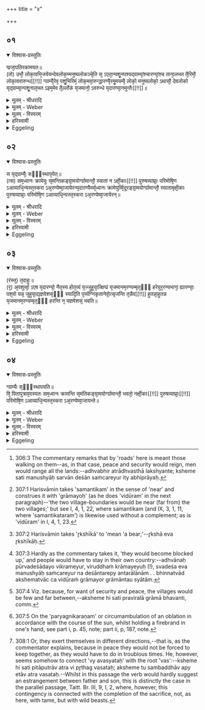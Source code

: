 +++
title = "४"

+++


## ०१


<details open><summary>विश्वास-प्रस्तुतिः</summary>

प्प्रजा᳘पतिरकामयत॥  
(तो) उभौ᳘ लोका᳘वभि᳘जयेयन्देवलोक᳘म्मनुष्यलोकञ्चे᳘ति स᳘ ऽएता᳘न्पशू᳘नपश्यद्ग्राम्यां᳘श्चारण्यां᳘श्च ताना᳘लभत तै᳘रिमौ᳘ लोका᳘ववारुन्ध[[!!]] ग्ग्राम्यै᳘रेव᳘ पशु᳘भिरिमं᳘ लोक᳘मवा᳘रुन्द्धारण्यै᳘रमु᳘मयम्वै᳘ लोको᳘ मनुष्यलोको᳘ ऽथासौ᳘ देवलोको य᳘द्ग्राम्या᳘न्पशू᳘नाल᳘भत ऽइम᳘मेव तै᳘र्ल्लोकं य᳘जमानो᳘ ऽवरुन्धे य᳘दारण्या᳘नमुन्तैः[[!!]]॥
</details>

<details><summary>मूलम् - श्रीधरादि</summary>

प्प्रजा᳘पतिरकामयत॥  
(तो) उभौ᳘ लोका᳘वभि᳘जयेयन्देवलोक᳘म्मनुष्यलोकञ्चे᳘ति स᳘ ऽएता᳘न्पशू᳘नपश्यद्ग्राम्यां᳘श्चारण्यां᳘श्च ताना᳘लभत तै᳘रिमौ᳘ लोका᳘ववारुन्ध[[!!]] ग्ग्राम्यै᳘रेव᳘ पशु᳘भिरिमं᳘ लोक᳘मवा᳘रुन्द्धारण्यै᳘रमु᳘मयम्वै᳘ लोको᳘ मनुष्यलोको᳘ ऽथासौ᳘ देवलोको य᳘द्ग्राम्या᳘न्पशू᳘नाल᳘भत ऽइम᳘मेव तै᳘र्ल्लोकं य᳘जमानो᳘ ऽवरुन्धे य᳘दारण्या᳘नमुन्तैः[[!!]]॥
</details>

<details><summary>मूलम् - Weber</summary>

प्रजा᳘पतिरकामयत॥  
उभौ᳘ लोका᳘वभि᳘जयेयं देवलोकं᳘ च मनुष्यलोकं चे᳘ति स᳘ एता᳘न्पशू᳘नपश्यद्ग्राम्यां᳘श्च ताना᳘लभत तै᳘रिमौ᳘ लोकाव᳘वारुन्द्ध ग्राम्यै᳘रेव᳘ पशु᳘भिरिमं᳘ लोकमवा᳘रुन्द्धारण्यै᳘रमु᳘मयं वै᳘ लोको᳘ मनुष्यलोको᳘ऽथासौ᳘ देवलोको य᳘द्ग्राम्या᳘न्पशू᳘नाल᳘भत इम᳘मेव तै᳘र्लोकं य᳘जमानो᳘ऽवरुन्द्धे य᳘दारण्या᳘नमुं तैः᳟॥
</details>

<details><summary>मूलम् - विस्वरम्</summary>

प्रजापतिरकामयत । उभौ लोकावभिजयेयम् । देवलोकं मनुष्यलोकं चेति । स एतान्पशूनपश्यत् । ग्राम्यांश्चारण्यांश्च । तानालभत । तैरिमौ लोकाववारुन्ध । ग्राम्यैरेव पशुभिरिमं लोकमवारुन्ध; आरण्यैरमुम् । अयं वै लोको मनुष्यलोकः । अथासौ देवलोकः । यद्ग्राम्यान्पशूनालभते । इममेव तैर्लोकं यजमानो ऽवरुन्धे । यदारण्यान् । अमुं तैः ॥ १ ॥ 
</details>

<details><summary>हरिस्वामी</summary>

**प्रजापतिरि**ति । आरण्यान्पशून्पर्यग्निकृतानेवोत्सृजंति ग्राम्यैः संस्थापयतीत्येतावदत्र विधीयते । पश्वालंभस्तु सत्रयागादेव प्राप्तो ऽनूच्यते । स यदि ग्राम्यैः पशुभिः अश्वादिभिर्यज्ञं ब्राह्मणतर्पणांतं संस्थापयेत् । आरण्यान्पर्यग्निकृतानुत्सृज्य ततः पूर्वदेशपश्चाद्देश उत्तरापथदक्षिणापथ इत्येवमादयः परस्परं संक्रामयेयुः । संचरेयुरित्यर्थः । अध्वभिरत्रार्द्धस्थलना लक्ष्यन्ते । क्षेमे सति मनुष्याः सर्वान् देशान् संचरेयुरित्यभिप्रायः । क्षेम एव सति निमत्तांत्तरे विप्रिये च वसति । समंतिकं समीपे ग्रामयोः ग्रामांतौ सीमान्तौ स्याताम् । अन्यासु हि सीमासु ग्रामस्य समीप एव सीमांतो भवति । नर्क्षा एव नर्क्षीकाः । पुरुषाश्च ते व्याघ्राश्च पुरुषव्याघ्राः । म्लेच्छा हि व्याघ्ररूपाः पुरुषा वदन्ति ते पुरुषव्याघ्राः । परिमोषिणश्चौराः । 'आव्याधिन्यः' आविध्यंत्यायुधैरित्याव्याधिन्यः चोरसेनाः । तस्करास्तत्पापं कुर्वंतीत्यतो ऽन्ये चौराः । न आजायेरन् क्षेमत्वाद्राष्ट्रस्य । यत् यदि आरण्यैः संस्थापयेत् । तत अध्वानः पूर्वदेशादयो विक्रामेयुः विरुद्धं क्रामयेयुः । स्वदेश एव मनुष्याः संचरेयुः, न देशांतरेषु अंतरालानामभिन्नत्वात् अक्षेमत्वाच्च । विदूरं ग्रामयोर्ग्रामांतौ स्याताम् । अक्षेमे हि सति प्रविरला ग्रामा भवन्ति । तेषां च सीमांता दूरे भवंति ॥ १ ॥ २ ॥ 
</details>

<details><summary>Eggeling</summary>

1. Prajāpati desired, 'Would that I might gain both worlds, the world of the gods, and the world of men.' He saw those beasts, the tame and the wild ones; he seized them, and by means of them took possession of these two worlds: by means of the tame beasts he took possession of this (terrestrial) world, and by means of the wild beasts of yonder (world); for this world is the world of men, and yonder world is the world of the gods. Thus when he seizes tame beasts he thereby takes possession of this world, and when wild beasts, he thereby (takes possession) of yonder (world).
</details>


## ०२


<details open><summary>विश्वास-प्रस्तुतिः</summary>

स य᳘द्ग्राम्यैः᳘ सᳫँ᳭स्थाप᳘येत्॥  
(त्स) सम᳘ध्वानः क्रामेयुः स᳘मन्तिकङ्ग्रा᳘मयोर्ग्ग्रामान्तौ᳘ स्यातां न ऽर्क्षी᳘काः[[!!]] पुरुषव्याघ्राः᳘ परिमोषि᳘ण ऽआव्याधि᳘न्यस्त᳘स्करा ऽअ᳘रण्येष्वा᳘जायेरन्य᳘दारण्यैर्व्व्य᳘ध्वानः क्रामेयुर्व्वि᳘दूरङ्ग्रा᳘मयोर्ग्ग्रामान्तौ᳘ स्यातामृक्षी᳘काः पुरुषव्याघ्राः᳘ परिमोषि᳘ण ऽआव्याधि᳘न्यस्त᳘स्करा ऽअ᳘रण्येष्वा᳘जायेरन्॥
</details>

<details><summary>मूलम् - श्रीधरादि</summary>

स य᳘द्ग्राम्यैः᳘ सᳫँ᳭स्थाप᳘येत्॥  
(त्स) सम᳘ध्वानः क्रामेयुः स᳘मन्तिकङ्ग्रा᳘मयोर्ग्ग्रामान्तौ᳘ स्यातां न ऽर्क्षी᳘काः[[!!]] पुरुषव्याघ्राः᳘ परिमोषि᳘ण ऽआव्याधि᳘न्यस्त᳘स्करा ऽअ᳘रण्येष्वा᳘जायेरन्य᳘दारण्यैर्व्व्य᳘ध्वानः क्रामेयुर्व्वि᳘दूरङ्ग्रा᳘मयोर्ग्ग्रामान्तौ᳘ स्यातामृक्षी᳘काः पुरुषव्याघ्राः᳘ परिमोषि᳘ण ऽआव्याधि᳘न्यस्त᳘स्करा ऽअ᳘रण्येष्वा᳘जायेरन्॥
</details>

<details><summary>मूलम् - Weber</summary>

स य᳘द्ग्राम्यैः᳘ संस्थाप᳘येत्॥  
समध्वानः क्रामेयुः स᳘मन्तिकं ग्रा᳘मयोर्ग्रामान्तौ᳘ स्यातां न᳘र्क्षी᳘काः पुरुषव्याघ्राः᳘ परिमोषि᳘ण आव्याधि᳘न्यस्त᳘स्करा अ᳘रण्येष्वा᳘जायेरन्य᳘दारण्यैर्व्य᳘ध्वानः क्रामेयुर्वि᳘दूरं ग्रा᳘मयोर्ग्रामान्तौ᳘ स्यातामृक्षी᳘काः पुरुषव्याघ्राः᳘ परिमोषि᳘ण आव्याधि᳘न्यस्त᳘स्करा अ᳘रण्येष्वा᳘जायेरन्॥
</details>

<details><summary>मूलम् - विस्वरम्</summary>

स यत् ग्राम्यैः संस्थापयेत् । समध्वानः क्रामेयुः । समंन्तिकं ग्रामयोर्ग्रामान्तौ स्याताम् । न ऽर्क्षीकाः पुरुषव्याघ्राः परिमोषिण आव्याधिन्यस्तस्करा अरण्येष्वाजायेरन् । यदारण्यैः व्यध्वानः क्रामेयुर्विदूरं ग्रामयोर्ग्रामान्तौ स्याताम् । ऋक्षीकाः पुरुपव्याघ्राः परिमोषिण आव्याधिन्यस्तस्करा अरण्येष्वाजायेरन् ॥ २ ॥ 
</details>

<details><summary>हरिस्वामी</summary>

[व्याख्यानं प्रथमे]
</details>

<details><summary>Eggeling</summary>

2. Were he to complete (the sacrifice) with tame ones, the roads would run together [^egg_776], the village-boundaries

[^egg_776]: 306:3 The commentary remarks that by 'roads' here is meant those walking on them--as, in that case, peace and security would reign, men would range all the lands:--adhvabhir atrādhvasthā lakshyante; ksheme sati manushyāḥ sarvān deśān saṁcareyur ity abhiprāyaḥ.

of two villages would be contiguous [^egg_777], and no ogres [^egg_778], man-tigers, thieves, murderers, and robbers would come to be in the forests. By (so doing) with wild (beasts) the roads would run asunder [^egg_779], the village-boundaries of two villages would be far asunder [^egg_780]; and there would come to be ogres, man-tigers, thieves, murderers, and robbers in the forests.

[^egg_777]: 307:1 Harisvāmin takes 'samantikam' in the sense of 'near' and construes it with 'grāmayoḥ' (as he does 'vidūram' in the next paragraph)--'the two village-boundaries would be near (far from) the two villages;' but see I, 4, 1, 22, where samantikam (and IX, 3, 1, 11, where 'samantikataram') is likewise used without a complement; as is 'vidūram' in I, 4, 1, 23.

[^egg_778]: 307:2 Harisvāmin takes 'r̥kshīkā' to 'mean 'a bear;'--r̥kshā eva r̥kshīkāḥ.

[^egg_779]: 307:3 Hardly as the commentary takes it, 'they would become blocked up,' and people would have to stay in their own country:--adhvānaḥ pūrvadeśādayo vikrameyur, viruddhaṁ krāmayeyuḥ (!), svadeśa eva manushyāḥ saṁcareyur na deśāntarepy antarālānām . . bhinnatvād akshematvāc ca vidūraṁ grāmayor grāmāntau syātām.

[^egg_780]: 307:4 Viz. because, for want of security and peace, the villages would be few and far between,--aksheme hi sati praviralā grāmā bhavanti, comm.
</details>


## ०३


<details open><summary>विश्वास-प्रस्तुतिः</summary>

(रंस्त᳘) त᳘दाहुः॥  
(र᳘) अ᳘पशुर्व्वा᳘ ऽएष य᳘दारण्यो᳘ नैत᳘स्य होत᳘व्यं य᳘ज्जुहुया᳘त्क्षिप्प्रं य᳘जमानम᳘रण्यम्मृत᳘ᳫँ᳘ हरेयुर᳘रण्यभागा᳘ ह्यारण्याः᳘ पश᳘वो यन्न᳘ जुहुया᳘द्यज्ञवेशस᳘ᳫँ᳘ स्यादि᳘ति प᳘र्य्यग्निकृतानेवो᳘त्सृजन्ति त᳘न्नैव[[!!]] हुतन्ना᳘हुतन्न य᳘जमानम᳘रण्यम्मृत᳘ᳫँ᳘ हरन्ति न᳘ यज्ञवेशसं᳘ भवति॥
</details>

<details><summary>मूलम् - श्रीधरादि</summary>

(रंस्त᳘) त᳘दाहुः॥  
(र᳘) अ᳘पशुर्व्वा᳘ ऽएष य᳘दारण्यो᳘ नैत᳘स्य होत᳘व्यं य᳘ज्जुहुया᳘त्क्षिप्प्रं य᳘जमानम᳘रण्यम्मृत᳘ᳫँ᳘ हरेयुर᳘रण्यभागा᳘ ह्यारण्याः᳘ पश᳘वो यन्न᳘ जुहुया᳘द्यज्ञवेशस᳘ᳫँ᳘ स्यादि᳘ति प᳘र्य्यग्निकृतानेवो᳘त्सृजन्ति त᳘न्नैव[[!!]] हुतन्ना᳘हुतन्न य᳘जमानम᳘रण्यम्मृत᳘ᳫँ᳘ हरन्ति न᳘ यज्ञवेशसं᳘ भवति॥
</details>

<details><summary>मूलम् - Weber</summary>

त᳘दाहुः॥  
अ᳘पशुर्वा᳘ एष य᳘दारण्योॗ नैत᳘स्य होत᳘व्यं य᳘ज्जुहुया᳘त्क्षिप्रं य᳘जमानम᳘रण्यम् मृत᳘ᳫं᳘ हरेयुर᳘रण्यभागाॗ ह्यारण्याः᳘ पश᳘वो यन्न᳘ जुहुया᳘द्यज्ञवेशस᳘ᳫं᳘ स्यादि᳘ति प᳘र्यग्निकृतानेवो᳘त्सृजन्ति तॗन्नैव᳘ हुतं ना᳘हुतं न य᳘जमानम᳘रण्यम् मृत᳘ᳫं᳘ हरन्ति न᳘ यज्ञवेशस᳘म् भवति॥
</details>

<details><summary>मूलम् - विस्वरम्</summary>

तदाहुः- अपशुर्वा एष यदारण्यः । नैतस्य होतव्यम् । यत् जुहुयात् । क्षिप्रं यजमानमरण्यं मृतं हरेयुः । अरण्यभागा ह्यारण्याः पशवः । यन्न जुहुयात् । यज्ञवेशसं स्थात् इति । पर्यग्निकृतानेवोत्सृजंति । तन्नै हुतम् । नाहुतम् । न यजमानमरण्यं मृतं हरंति । न यज्ञवेशसं भवति ॥ ३ ॥ 
</details>

<details><summary>हरिस्वामी</summary>

कथं पुनरालब्धैरारण्यैर्न संस्थाप्यते यज्ञ इत्यत आह- **तदाहुरि**ति । तत्रारण्यैरसंस्थापने आह- अपशुर्वा । यान्वा पशूनपेक्ष्य न्यूनगुण एष स आरण्यः । नैतस्यारण्यस्य बहिर्वपाभिर्होतव्यम् । यदि जुहुयादयं दोषः स्यात् । यदि न जुहुयात्, यज्ञविनाशः स्यात् । कथं हि देवतायै संकल्पः । सर्वं तदीयेन तेनैव तद्भुतमिति । साक्षादभावपक्षे यन्न हुतम् । पर्यग्निकरणेन तु ग्रसितमिति भवतीति । नाहुतम् । यथा संकल्पितानां च त्यागांते यज्ञविनाशः । वचनाच्च पर्यग्निकरणम् । तैरेवांगैरवैगुण्यमित्यभिप्रायः ॥ ३ ॥ 
</details>

<details><summary>Eggeling</summary>

3. As to this they say, 'Surely that--to wit, the forest (beast)--is not a beast (or cattle), and offering should not be made thereof: were he to make offering thereof, they would ere long carry away the Sacrificer dead to the woods, for forest (or wild) beasts have the forest for their share; and were he not to make offering thereof, it would be a violation of the sacrifice.' Well, they dismiss them after fire has been carried around them [^egg_781]: thus, indeed, it is

[^egg_781]: 307:5 On the 'paryagnikaraṇam' or circumambulation of an oblation in accordance with the course of the sun, whilst holding a firebrand in one's hand, see part i, p. 45, note; part ii, p, 187, note.

neither an offering nor a non-offering, and they do not carry the Sacrificer dead to the forest, and there is no violation of the sacrifice.
</details>


## ०४


<details open><summary>विश्वास-प्रस्तुतिः</summary>

ग्ग्राम्यैः स᳘ᳫँ᳘स्थापयति॥  
वि᳘ पितापुत्राव᳘वस्यतः सम᳘ध्वानः क्रामन्ति स᳘मंतिकङ्ग्रा᳘मयोर्ग्ग्रामान्तौ᳘ भवतो᳘ नर्क्षी᳘काः[[!!]] पुरुषव्याघ्राः᳘[[!!]] परिमोषि᳘ण ऽआव्याधि᳘न्यस्त᳘स्करा ऽअ᳘रण्येष्वा᳘जायन्ते॥
</details>

<details><summary>मूलम् - श्रीधरादि</summary>

ग्ग्राम्यैः स᳘ᳫँ᳘स्थापयति॥  
वि᳘ पितापुत्राव᳘वस्यतः सम᳘ध्वानः क्रामन्ति स᳘मंतिकङ्ग्रा᳘मयोर्ग्ग्रामान्तौ᳘ भवतो᳘ नर्क्षी᳘काः[[!!]] पुरुषव्याघ्राः᳘[[!!]] परिमोषि᳘ण ऽआव्याधि᳘न्यस्त᳘स्करा ऽअ᳘रण्येष्वा᳘जायन्ते॥
</details>

<details><summary>मूलम् - Weber</summary>

ग्राम्यैः स᳘ᳫं᳘स्थापयति॥  
वि᳘ पितापुत्राव᳘वस्यतः सम᳘ध्वानः क्रामन्ति स᳘मन्तिकं ग्रा᳘मयोर्ग्रामान्तौ᳘ भवतो न᳘र्क्षी᳘काः पुरुषव्या᳘घ्राः परिमोषि᳘ण आव्याधि᳘न्यस्त᳘स्करा अ᳘रण्येष्वा᳘जायन्ते॥
</details>

<details><summary>मूलम् - विस्वरम्</summary>

ग्राम्यैः संस्थापयति । वि पितापुत्राववस्यतः । समध्वानः क्रामंति । समंतिकं ग्रामयोर्ग्रामांतौ भवतः । नर्क्षीकाः पुरुषव्याघ्राः परिमोषिणः आव्याधिन्यस्तस्करा अरण्येष्वाजायंते ॥ ४ ॥ 
</details>

<details><summary>हरिस्वामी</summary>

ग्राम्यैः संस्थापयति । पितापुत्रौ वै पृथग्व्यवस्यतः । क्षेमे हि सति विपृथग्वसतः । अक्षेमे तु संबद्धावप्येकत्र वसतः ॥ ४ ॥ 

इति श्रीमदाचार्यहरिस्वामिनः कृतौ माध्यन्दिनीयशतपथब्राह्मणभाष्ये त्रयोदशकाण्डे द्वितीये ऽध्याये चतुर्थं ब्राह्मणम् ॥ १३ । २ । ४ ॥ 
</details>

<details><summary>Eggeling</summary>

4. He completes (the sacrifice) with tame (beasts),--father and son part company [^egg_782], the roads run together, the village-boundaries of two villages become contiguous, and no ogres, man-tigers, thieves, murderers, and robbers come to be in the forests.

[^egg_782]: 308:1 Or, they exert themselves in different directions,--that is, as the commentator explains, because in peace they would not be forced to keep together, as they would have to do in troublous times. He, however, seems somehow to connect 'vy avasyataḥ' with the root 'vas':--ksheme hi sati pitāputrāv atra vi pr̥thag vasataḥ; aksheme tu sambaddhāv apy etāv atra vasataḥ.--Whilst in this passage the verb would hardly suggest an estrangement between father and son, this is distinctly the case in the parallel passage, Taitt. Br. III, 9, I, 2, where, however, this contingency is connected with the completion of the sacrifice, not, as here, with tame, but with wild beasts.
</details>

